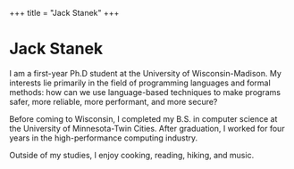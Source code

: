 +++
title = "Jack Stanek"
+++
# Jack Stanek

I am a first-year Ph.D student at the University of Wisconsin-Madison. My interests lie primarily in the field of
programming languages and formal methods: how can we use language-based techniques to make programs safer, more
reliable, more performant, and more secure? 

Before coming to Wisconsin, I completed my B.S. in computer science at the University of Minnesota-Twin Cities. After
graduation, I worked for four years in the high-performance computing industry.

Outside of my studies, I enjoy cooking, reading, hiking, and music.
